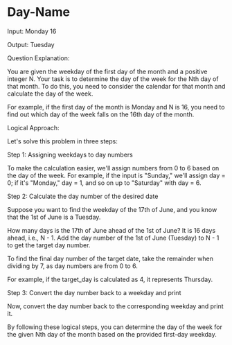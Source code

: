 # Day-Name

Input: Monday  16

Output: Tuesday

Question Explanation:

You are given the weekday of the first day of the month and a positive integer N. Your task is to determine the day of the week for the Nth day of that month. To do this, you need to consider the calendar for that month and calculate the day of the week.

For example, if the first day of the month is Monday and N is 16, you need to find out which day of the week falls on the 16th day of the month.

Logical Approach:

Let's solve this problem in three steps:

Step 1: Assigning weekdays to day numbers

To make the calculation easier, we'll assign numbers from 0 to 6 based on the day of the week. For example, if the input is "Sunday," we'll assign day = 0; if it's "Monday," day = 1, and so on up to "Saturday" with day = 6.

Step 2: Calculate the day number of the desired date

Suppose you want to find the weekday of the 17th of June, and you know that the 1st of June is a Tuesday.

How many days is the 17th of June ahead of the 1st of June? It is 16 days ahead, i.e., N - 1.
Add the day number of the 1st of June (Tuesday) to N - 1 to get the target day number.
 
To find the final day number of the target date, take the remainder when dividing by 7, as day numbers are from 0 to 6.

For example, if the target_day is calculated as 4, it represents Thursday.

Step 3: Convert the day number back to a weekday and print

Now, convert the day number back to the corresponding weekday and print it.

By following these logical steps, you can determine the day of the week for the given Nth day of the month based on the provided first-day weekday.
